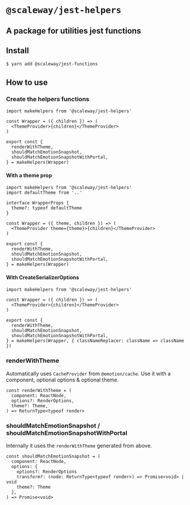 # `@scaleway/jest-helpers`

## A package for utilities jest functions

## Install

```bash
$ yarn add @scaleway/jest-functions
```

## How to use

### Create the helpers functions

```tsx
import makeHelpers from '@scaleway/jest-helpers'

const Wrapper = ({ children }) => (
  <ThemeProvider>{children}</ThemeProvider>
)

export const {
  renderWithTheme,
  shouldMatchEmotionSnapshot,
  shouldMatchEmotionSnapshotWithPortal,
} = makeHelpers(Wrapper)
```

#### With a theme prop

```tsx
import makeHelpers from '@scaleway/jest-helpers'
import defaultTheme from '..'

interface WrapperProps {
  theme?: typeof defaultTheme
}

const Wrapper = ({ theme, children }) => (
  <ThemeProvider theme={theme}>{children}</ThemeProvider>
)

export const {
  renderWithTheme,
  shouldMatchEmotionSnapshot,
  shouldMatchEmotionSnapshotWithPortal,
} = makeHelpers(Wrapper)
```

#### With CreateSerializerOptions

```tsx
import makeHelpers from '@scaleway/jest-helpers'

const Wrapper = ({ children }) => (
  <ThemeProvider>{children}</ThemeProvider>
)

export const {
  renderWithTheme,
  shouldMatchEmotionSnapshot,
  shouldMatchEmotionSnapshotWithPortal,
} = makeHelpers(Wrapper, { classNameReplacer: className => className })
```

### renderWithTheme

Automatically uses `CacheProvider` from `@emotion/cache`. Use it with a component, optional options & optional theme.

```tsx
const renderWithTheme = (
  component: ReactNode,
  options?: RenderOptions,
  theme?: Theme,
) => ReturnType<typeof render>
```

### shouldMatchEmotionSnapshot / shouldMatchEmotionSnapshotWithPortal

Internally it uses the `renderWithTheme` generated from above.

```tsx
const shouldMatchEmotionSnapshot = (
  component: ReactNode,
  options: {
    options?: RenderOptions
    transform?: (node: ReturnType<typeof render>) => Promise<void> | void
    theme?: Theme
  },
) => Promise<void>
```
